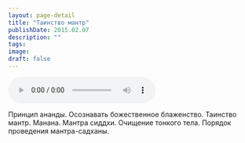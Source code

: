 ```yaml
---
layout: page-detail
title: "Таинство мантр"
publishDate: 2015.02.07
description: ""
tags:
image:
draft: false
---
```


<audio title="2015.02.07 - Таинство мантр.mp3" src="https://filer-api.advayta.org/v1.0/public/files/74934" controls=""></audio>

 Принцип ананды. Осознавать божественное блаженство. Таинство мантр. Манана. Мантра сиддхи. Очищение тонкого тела. Порядок проведения мантра-садханы. 

  

